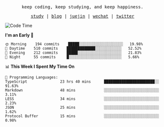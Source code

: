 <p align="center">
  <samp>
    <span>keep coding, keep studying, and keep happiness.</span>
  </samp>
</p>

<p align="center">
  <samp>
    <a href="https://github.com/ouduidui/fe-study">study</a> |
    <a href="https://deweyou.me">blog</a>  |
    <a href="https://juejin.cn/user/4309700183594366">juejin</a> |
    <a href="https://user-images.githubusercontent.com/54696834/165071004-6509e3f2-90c3-448c-9d92-3da42b0c2021.jpeg">wechat</a> |
    <a href="https://twitter.com/ouduidui">twitter</a>
  </samp>
</p>

<!--START_SECTION:waka-->
![Code Time](http://img.shields.io/badge/Code%20Time-1%2C971%20hrs%2052%20mins-blue)

**I'm an Early 🐤** 

```text
🌞 Morning    194 commits    █████░░░░░░░░░░░░░░░░░░░░   19.98% 
🌆 Daytime    510 commits    █████████████░░░░░░░░░░░░   52.52% 
🌃 Evening    212 commits    █████░░░░░░░░░░░░░░░░░░░░   21.83% 
🌙 Night      55 commits     █░░░░░░░░░░░░░░░░░░░░░░░░   5.66%

```


📊 **This Week I Spent My Time On** 

```text
💬 Programming Languages: 
TypeScript               23 hrs 40 mins      ███████████████████████░░   91.63% 
Markdown                 48 mins             ░░░░░░░░░░░░░░░░░░░░░░░░░   3.11% 
LESS                     34 mins             ░░░░░░░░░░░░░░░░░░░░░░░░░   2.23% 
JSON                     25 mins             ░░░░░░░░░░░░░░░░░░░░░░░░░   1.62% 
Protocol Buffer          15 mins             ░░░░░░░░░░░░░░░░░░░░░░░░░   0.98%

```


<!--END_SECTION:waka-->
